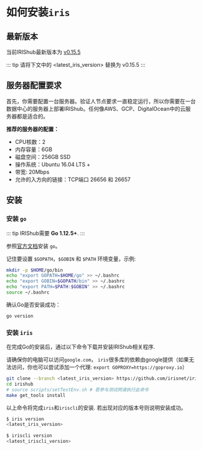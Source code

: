 # 如何安装`iris`

## 最新版本

当前IRIShub最新版本为 [v0.15.5](https://github.com/irisnet/irishub/releases/latest)

::: tip
请将下文中的 <latest_iris_version> 替换为 v0.15.5
:::

## 服务器配置要求

首先，你需要配置一台服务器。验证人节点要求一直稳定运行，所以你需要在一台数据中心的服务器上部署IRIShub。任何像AWS、GCP、DigitalOcean中的云服务器都是适合的。

**推荐的服务器的配置：**

- CPU核数：2
- 内存容量：6GB
- 磁盘空间：256GB SSD
- 操作系统：Ubuntu 16.04 LTS +
- 带宽: 20Mbps
- 允许的入方向的链接：TCP端口 26656 和 26657

## 安装

### 安装 `go`

::: tip
IRIShub需要 **Go 1.12.5+**.
:::

参照[官方文档](https://golang.org/doc/install)安装 `go`。

记住要设置 `$GOPATH`，`$GOBIN` 和 `$PATH` 环境变量，示例:

```bash
mkdir -p $HOME/go/bin
echo "export GOPATH=$HOME/go" >> ~/.bashrc
echo "export GOBIN=$GOPATH/bin" >> ~/.bashrc
echo "export PATH=$PATH:$GOBIN" >> ~/.bashrc
source ~/.bashrc
```

确认Go是否安装成功：
```bash
go version
```

### 安装 `iris`

在完成Go的安装后，通过以下命令下载并安装IRIShub相关程序.

请确保你的电脑可以访问`google.com`， `iris`很多库的依赖由google提供（如果无法访问，你也可以尝试添加一个代理: `export GOPROXY=https://goproxy.io`）

```bash
git clone --branch <latest_iris_version> https://github.com/irisnet/irishub
cd irishub
# source scripts/setTestEnv.sh # 若参与测试网请执行此命令
make get_tools install
```

以上命令将完成`iris`和`iriscli`的安装. 若出现对应的版本号则说明安装成功。

```bash
$ iris version
<latest_iris_version>
    
$ iriscli version
<latest_iriscli_version>
```

